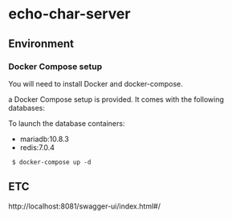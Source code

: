 # echo-char-server



## Environment

### Docker Compose setup
You will need to install Docker and docker-compose.

a Docker Compose setup is provided. It comes with the following databases:

To launch the database containers:

- mariadb:10.8.3
- redis:7.0.4

```
 $ docker-compose up -d
```



## ETC
http://localhost:8081/swagger-ui/index.html#/
